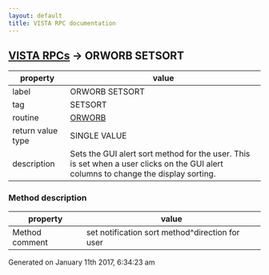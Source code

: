 ```yaml
---
layout: default
title: VISTA RPC documentation
---
```




## [VISTA RPCs](TableOfContent.md) &#8594; ORWORB SETSORT 

 property | value 
--- | --- 
 label | ORWORB SETSORT
 tag | SETSORT
 routine | [ORWORB](http://code.osehra.org/dox/Routine_ORWORB_source.html)
 return value type | SINGLE VALUE
 description | Sets the GUI alert sort method for the user.  This is set when a user clicks on the GUI alert columns to change the display sorting.


### Method description

 property | value 
--- | --- 
 Method comment | set notification sort method^direction for user




Generated on January 11th 2017, 6:34:23 am